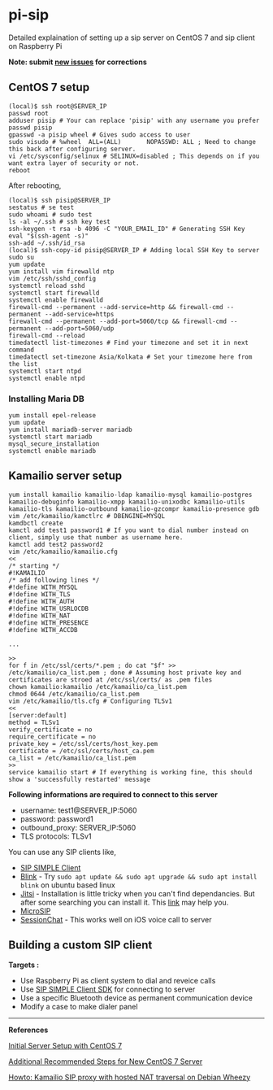 # pi-sip
Detailed explaination of setting up a sip server on CentOS 7 and sip client on Raspberry Pi

**Note: submit [new issues](https://github.com/nikhiljohn10/pi-sip/issues/new) for corrections**

## CentOS 7 setup

```
(local)$ ssh root@SERVER_IP
passwd root
adduser pisip # Your can replace 'pisip' with any username you prefer
passwd pisip
gpasswd -a pisip wheel # Gives sudo access to user
sudo visudo # %wheel  ALL=(ALL)       NOPASSWD: ALL ; Need to change this back after configuring server.
vi /etc/sysconfig/selinux # SELINUX=disabled ; This depends on if you want extra layer of security or not.
reboot
```
After rebooting,

```
(local)$ ssh pisip@SERVER_IP
sestatus # se test
sudo whoami # sudo test
ls -al ~/.ssh # ssh key test
ssh-keygen -t rsa -b 4096 -C "YOUR_EMAIL_ID" # Generating SSH Key
eval "$(ssh-agent -s)"
ssh-add ~/.ssh/id_rsa
(local)$ ssh-copy-id pisip@SERVER_IP # Adding local SSH Key to server
sudo su
yum update
yum install vim firewalld ntp
vim /etc/ssh/sshd_config
systemctl reload sshd
systemctl start firewalld
systemctl enable firewalld
firewall-cmd --permanent --add-service=http && firewall-cmd --permanent --add-service=https
firewall-cmd --permanent --add-port=5060/tcp && firewall-cmd --permanent --add-port=5060/udp
firewall-cmd --reload
timedatectl list-timezones # Find your timezone and set it in next command
timedatectl set-timezone Asia/Kolkata # Set your timezome here from the list
systemctl start ntpd
systemctl enable ntpd
```

### Installing Maria DB

```
yum install epel-release
yum update
yum install mariadb-server mariadb
systemctl start mariadb
mysql_secure_installation
systemctl enable mariadb
```

## Kamailio server setup

```
yum install kamailio kamailio-ldap kamailio-mysql kamailio-postgres kamailio-debuginfo kamailio-xmpp kamailio-unixodbc kamailio-utils kamailio-tls kamailio-outbound kamailio-gzcompr kamailio-presence gdb
vim /etc/kamailio/kamctlrc # DBENGINE=MYSQL
kamdbctl create
kamctl add test1 password1 # If you want to dial number instead on client, simply use that number as username here.
kamctl add test2 password2
vim /etc/kamailio/kamailio.cfg
<<
/* starting */
#!KAMAILIO
/* add following lines */
#!define WITH_MYSQL
#!define WITH_TLS
#!define WITH_AUTH
#!define WITH_USRLOCDB
#!define WITH_NAT
#!define WITH_PRESENCE
#!define WITH_ACCDB

...

>>
for f in /etc/ssl/certs/*.pem ; do cat "$f" >> /etc/kamailio/ca_list.pem ; done # Assuming host private key and certificates are stroed at /etc/ssl/certs/ as .pem files
chown kamailio:kamailio /etc/kamailio/ca_list.pem
chmod 0644 /etc/kamailio/ca_list.pem
vim /etc/kamailio/tls.cfg # Configuring TLSv1
<<
[server:default]
method = TLSv1
verify_certificate = no
require_certificate = no
private_key = /etc/ssl/certs/host_key.pem
certificate = /etc/ssl/certs/host_ca.pem
ca_list = /etc/kamailio/ca_list.pem
>>
service kamailio start # If everything is working fine, this should show a 'successfully restarted' message

```

**Following informations are required to connect to this server**

- username: test1@SERVER_IP:5060
- password: password1
- outbound_proxy: SERVER_IP:5060
- TLS protocols: TLSv1

You can use any SIP clients like,

- [SIP SIMPLE Client](http://sipsimpleclient.org/projects/sipsimpleclient/wiki/SipInstallation)
- [Blink](http://icanblink.com/) - Try `sudo apt update && sudo apt upgrade && sudo apt install blink` on ubuntu based linux
- [Jitsi](https://jitsi.org/Main/Download) - Installation is little tricky when you can't find dependancies. But after some searching you can install it. This [link](https://github.com/jitsi/jitsi-meet/wiki/Debian-installation) may help you.
- [MicroSIP](http://www.microsip.org/)
- [SessionChat](https://itunes.apple.com/us/app/sessionchat-sip-softphone/id362501443?mt=8) - This works well on iOS voice call to server

## Building a custom SIP client

**Targets :**
- Use Raspberry Pi as client system to dial and reveice calls
- Use [SIP SIMPLE Client SDK](https://github.com/AGProjects/python-sipsimple) for connecting to server
- Use a specific Bluetooth device as permanent communication device
- Modify a case to make dialer panel

---


**References**

[Initial Server Setup with CentOS 7](https://www.digitalocean.com/community/tutorials/initial-server-setup-with-centos-7)

[Additional Recommended Steps for New CentOS 7 Server](https://www.digitalocean.com/community/tutorials/additional-recommended-steps-for-new-centos-7-servers)

[Howto: Kamailio SIP proxy with hosted NAT traversal on Debian Wheezy](https://richardskingdom.net/howto-kamailio-sip-proxy-nat-debian-wheezy)
